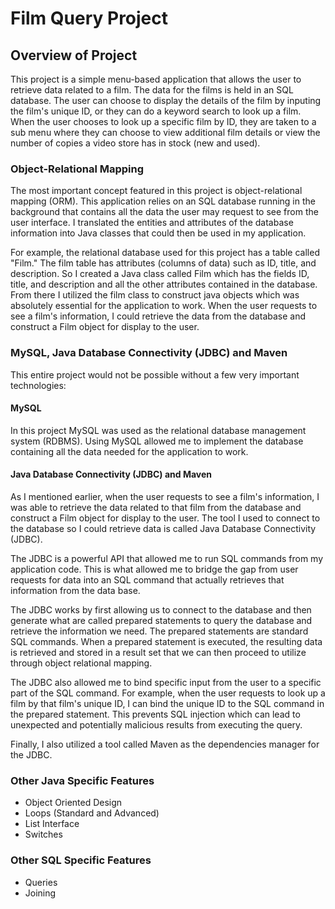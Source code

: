 # Film Query Project

## Overview of Project
This project is a simple menu-based application that allows the user to retrieve data related to a film. The data for the films is held in an SQL database. The user can choose to display the details of the film by inputing the film's unique ID, or they can do a keyword search to look up a film. When the user chooses to look up a specific film by ID, they are taken to a sub menu where they can choose to view additional film details or view the number of copies a video store has in stock (new and used).

### Object-Relational Mapping
The most important concept featured in this project is object-relational mapping (ORM). This application relies on an SQL database running in the background that contains all the data the user may request to see from the user interface. I translated the entities and attributes of the database information into Java classes that could then be used in my application.

For example, the relational database used for this project has a table called "Film." The film table has attributes (columns of data) such as ID, title, and description. So I created a Java class called Film which has the fields ID, title, and description and all the other attributes contained in the database. From there I utilized the film class to construct java objects which was absolutely essential for the application to work. When the user requests to see a film's information, I could retrieve the data from the database and construct a Film object for display to the user.

### MySQL, Java Database Connectivity (JDBC) and Maven
This entire project would not be possible without a few very important technologies:

#### MySQL
In this project MySQL was used as the relational database management system (RDBMS). Using MySQL allowed me to implement the database containing all the data needed for the application to work.

#### Java Database Connectivity (JDBC) and Maven
As I mentioned earlier, when the user requests to see a film's information, I was able to retrieve the data related to that film from the database and construct a Film object for display to the user. The tool I used to connect to the database so I could retrieve data is called Java Database Connectivity (JDBC).

The JDBC is a powerful API that allowed me to run SQL commands from my application code. This is what allowed me to bridge the gap from user requests for data into an SQL command that actually retrieves that information from the data base.

The JDBC works by first allowing us to connect to the database and then generate what are called prepared statements to query the database and retrieve the information we need. The prepared statements are standard SQL commands. When a prepared statement is executed, the resulting data is retrieved and stored in a result set that we can then proceed to utilize through object relational mapping.

The JDBC also allowed me to bind specific input from the user to a specific part of the SQL command. For example, when the user requests to look up a film by that film's unique ID, I can bind the unique ID to the SQL command in the prepared statement. This prevents SQL injection which can lead to unexpected and potentially malicious results from executing the query.

Finally, I also utilized a tool called Maven as the dependencies manager for the JDBC.

### Other Java Specific Features
* Object Oriented Design
* Loops (Standard and Advanced)
* List Interface
* Switches

### Other SQL Specific Features
* Queries
* Joining
